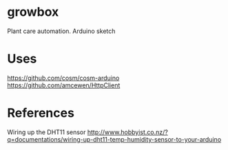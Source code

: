 growbox
=======

Plant care automation. Arduino sketch

Uses
=======

https://github.com/cosm/cosm-arduino
https://github.com/amcewen/HttpClient

References
=======

Wiring up the DHT11 sensor
http://www.hobbyist.co.nz/?q=documentations/wiring-up-dht11-temp-humidity-sensor-to-your-arduino